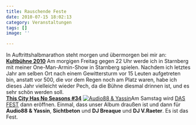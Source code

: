 ```yaml
---
title: Rauschende Feste
date: 2010-07-15 18:02:13
category: Veranstaltungen
tags: []
image: ''

---
```


In Auftrittshalbmarathon steht morgen und übermorgen bei mir an:  
[**Kultbühne 2010**](http://kult-buehne.kulturspektakel.de/freitag)
Am morgigen Freitag gegen 22 Uhr werde ich in Starnberg mit meiner One-Man-Armin-Show in Starnberg spielen. Nachdem ich letztes Jahr am selben Ort nach einem Gewittersturm vor 15 Leuten aufgetreten bin, anstatt vor 500, die vor dem Regen noch am Platz waren, habe ich dieses Jahr vielleicht wieder Pech, da die Bühne diesmal drinnen ist, und es sehr schön werden soll.  
[**This City Has No Seasons #34**](http://www.facebook.com/pages/THIS-CITY-HAS-NO-SEASONS/143653583828#!/event.php?eid=109844375701965&ref=mf)
[![](http://sphotos.ak.fbcdn.net/hphotos-ak-snc4/hs165.snc4/37599_409064512676_325980317676_4686815_3620881_n.jpg "Audio88 & Yassin")](http://sphotos.ak.fbcdn.net/hphotos-ak-snc4/hs165.snc4/37599_409064512676_325980317676_4686815_3620881_n.jpg)Am Samstag wird [DAS FEST](http://de-de.facebook.com/pages/DAS-FEST/325980317676?ref=ts) dann eröffnen. Einmal, dass unser Album draußen ist und dann für **Audio88 & Yassin**, **Sichtbeton** und **DJ Breaque** und **DJ V.Raeter**. Es ist das Fest.
